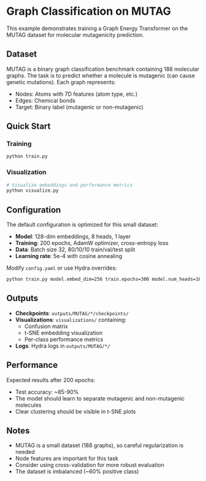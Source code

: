 # Graph Classification on MUTAG

This example demonstrates training a Graph Energy Transformer on the MUTAG dataset for molecular mutagenicity prediction.

## Dataset

MUTAG is a binary graph classification benchmark containing 188 molecular graphs. The task is to predict whether a molecule is mutagenic (can cause genetic mutations). Each graph represents:
- Nodes: Atoms with 7D features (atom type, etc.)
- Edges: Chemical bonds
- Target: Binary label (mutagenic or non-mutagenic)

## Quick Start

### Training
```bash
python train.py
```

### Visualization
```bash
# Visualize embeddings and performance metrics
python visualize.py
```

## Configuration

The default configuration is optimized for this small dataset:

- **Model**: 128-dim embeddings, 8 heads, 1 layer
- **Training**: 200 epochs, AdamW optimizer, cross-entropy loss
- **Data**: Batch size 32, 80/10/10 train/val/test split
- **Learning rate**: 5e-4 with cosine annealing

Modify `config.yaml` or use Hydra overrides:
```bash
python train.py model.embed_dim=256 train.epochs=300 model.num_heads=16
```

## Outputs

- **Checkpoints**: `outputs/MUTAG/*/checkpoints/`
- **Visualizations**: `visualizations/` containing:
  - Confusion matrix
  - t-SNE embedding visualization
  - Per-class performance metrics
- **Logs**: Hydra logs in `outputs/MUTAG/*/`

## Performance

Expected results after 200 epochs:
- Test accuracy: ~85-90%
- The model should learn to separate mutagenic and non-mutagenic molecules
- Clear clustering should be visible in t-SNE plots

## Notes

- MUTAG is a small dataset (188 graphs), so careful regularization is needed
- Node features are important for this task
- Consider using cross-validation for more robust evaluation
- The dataset is imbalanced (~60% positive class)